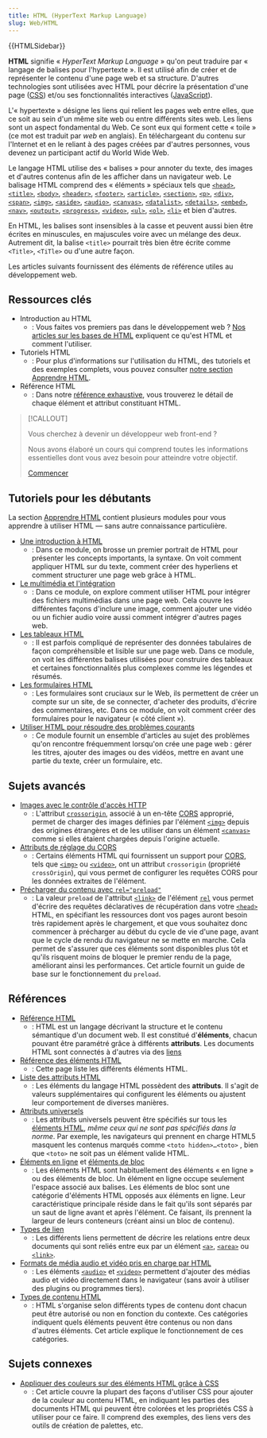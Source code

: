 ```yaml
---
title: HTML (HyperText Markup Language)
slug: Web/HTML
---
```


{{HTMLSidebar}}

**HTML** signifie « _HyperText Markup Language_ » qu'on peut traduire par « langage de balises pour l'hypertexte ». Il est utilisé afin de créer et de représenter le contenu d'une page web et sa structure. D'autres technologies sont utilisées avec HTML pour décrire la présentation d'une page ([CSS](/fr/docs/Web/CSS)) et/ou ses fonctionnalités interactives ([JavaScript](/fr/docs/Web/JavaScript)).

L'« hypertexte » désigne les liens qui relient les pages web entre elles, que ce soit au sein d'un même site web ou entre différents sites web. Les liens sont un aspect fondamental du Web. Ce sont eux qui forment cette « toile » (ce mot est traduit par _web_ en anglais). En téléchargeant du contenu sur l'Internet et en le reliant à des pages créées par d'autres personnes, vous devenez un participant actif du World Wide Web.

Le langage HTML utilise des « balises » pour annoter du texte, des images et d'autres contenus afin de les afficher dans un navigateur web. Le balisage HTML comprend des « éléments » spéciaux tels que [`<head>`](/fr/docs/Web/HTML/Reference/Elements/head), [`<title>`](/fr/docs/Web/HTML/Reference/Elements/title), [`<body>`](/fr/docs/Web/HTML/Reference/Elements/body), [`<header>`](/fr/docs/Web/HTML/Reference/Elements/header), [`<footer>`](/fr/docs/Web/HTML/Reference/Elements/footer), [`<article>`](/fr/docs/Web/HTML/Reference/Elements/article), [`<section>`](/fr/docs/Web/HTML/Reference/Elements/section), [`<p>`](/fr/docs/Web/HTML/Reference/Elements/p), [`<div>`](/fr/docs/Web/HTML/Reference/Elements/div), [`<span>`](/fr/docs/Web/HTML/Reference/Elements/span), [`<img>`](/fr/docs/Web/HTML/Reference/Elements/img), [`<aside>`](/fr/docs/Web/HTML/Reference/Elements/aside), [`<audio>`](/fr/docs/Web/HTML/Reference/Elements/audio), [`<canvas>`](/fr/docs/Web/HTML/Reference/Elements/canvas), [`<datalist>`](/fr/docs/Web/HTML/Reference/Elements/datalist), [`<details>`](/fr/docs/Web/HTML/Reference/Elements/details), [`<embed>`](/fr/docs/Web/HTML/Reference/Elements/embed), [`<nav>`](/fr/docs/Web/HTML/Reference/Elements/nav), [`<output>`](/fr/docs/Web/HTML/Reference/Elements/output), [`<progress>`](/fr/docs/Web/HTML/Reference/Elements/progress), [`<video>`](/fr/docs/Web/HTML/Reference/Elements/video), [`<ul>`](/fr/docs/Web/HTML/Reference/Elements/ul), [`<ol>`](/fr/docs/Web/HTML/Reference/Elements/ol), [`<li>`](/fr/docs/Web/HTML/Reference/Elements/li) et bien d'autres.

En HTML, les balises sont insensibles à la casse et peuvent aussi bien être écrites en minuscules, en majuscules voire avec un mélange des deux. Autrement dit, la balise `<title>` pourrait très bien être écrite comme `<Title>`, `<TiTle>` ou d'une autre façon.

Les articles suivants fournissent des éléments de référence utiles au développement web.

## Ressources clés

- Introduction au HTML
  - : Vous faites vos premiers pas dans le développement web ? [Nos articles sur les bases de HTML](/fr/docs/Learn_web_development/Getting_started/Your_first_website/Creating_the_content) expliquent ce qu'est HTML et comment l'utiliser.
- Tutoriels HTML
  - : Pour plus d'informations sur l'utilisation du HTML, des tutoriels et des exemples complets, vous pouvez consulter [notre section Apprendre HTML](/fr/docs/Learn_web_development/Core/Structuring_content).
- Référence HTML
  - : Dans notre [référence exhaustive](/fr/docs/Web/HTML/Reference), vous trouverez le détail de chaque élément et attribut constituant HTML.

> [!CALLOUT]
>
> Vous cherchez à devenir un développeur web front-end ?
>
> Nous avons élaboré un cours qui comprend toutes les informations essentielles dont vous avez besoin pour atteindre votre objectif.
>
> [Commencer](/fr/curriculum/)

## Tutoriels pour les débutants

La section [Apprendre HTML](/fr/docs/Learn_web_development/Core/Structuring_content) contient plusieurs modules pour vous apprendre à utiliser HTML — sans autre connaissance particulière.

- [Une introduction à HTML](/fr/docs/Learn_web_development/Core/Structuring_content)
  - : Dans ce module, on brosse un premier portrait de HTML pour présenter les concepts importants, la syntaxe. On voit comment appliquer HTML sur du texte, comment créer des hyperliens et comment structurer une page web grâce à HTML.
- [Le multimédia et l'intégration](/fr/docs/conflicting/Learn_web_development/Core/Structuring_content)
  - : Dans ce module, on explore comment utiliser HTML pour intégrer des fichiers multimédias dans une page web. Cela couvre les différentes façons d'inclure une image, comment ajouter une vidéo ou un fichier audio voire aussi comment intégrer d'autres pages web.
- [Les tableaux HTML](/fr/docs/conflicting/Learn_web_development/Core/Structuring_content/HTML_table_basics)
  - : Il est parfois compliqué de représenter des données tabulaires de façon compréhensible et lisible sur une page web. Dans ce module, on voit les différentes balises utilisées pour construire des tableaux et certaines fonctionnalités plus complexes comme les légendes et résumés.
- [Les formulaires HTML](/fr/docs/conflicting/Learn_web_development/Extensions/Forms)
  - : Les formulaires sont cruciaux sur le Web, ils permettent de créer un compte sur un site, de se connecter, d'acheter des produits, d'écrire des commentaires, etc. Dans ce module, on voit comment créer des formulaires pour le navigateur (« côté client »).
- [Utiliser HTML pour résoudre des problèmes courants](/fr/docs/Learn_web_development/Howto/Solve_HTML_problems)
  - : Ce module fournit un ensemble d'articles au sujet des problèmes qu'on rencontre fréquemment lorsqu'on crée une page web : gérer les titres, ajouter des images ou des vidéos, mettre en avant une partie du texte, créer un formulaire, etc.

## Sujets avancés

- [Images avec le contrôle d'accès HTTP](/fr/docs/Web/HTML/How_to/CORS_enabled_image)
  - : L'attribut [`crossorigin`](/fr/docs/Web/HTML/Reference/Elements/img#attr-crossorigin), associé à un en-tête [CORS](/fr/docs/Glossary/CORS) approprié, permet de charger des images définies par l'élément [`<img>`](/fr/docs/Web/HTML/Reference/Elements/img) depuis des origines étrangères et de les utiliser dans un élément [`<canvas>`](/fr/docs/Web/HTML/Reference/Elements/canvas) comme si elles étaient chargées depuis l'origine actuelle.
- [Attributs de réglage du CORS](/fr/docs/Web/HTML/Reference/Attributes/crossorigin)
  - : Certains éléments HTML qui fournissent un support pour [CORS](/fr/docs/Web/HTTP/Guides/CORS), tels que [`<img>`](/fr/docs/Web/HTML/Reference/Elements/img) ou [`<video>`](/fr/docs/Web/HTML/Reference/Elements/video), ont un attribut `crossorigin` (propriété `crossOrigin`), qui vous permet de configurer les requêtes CORS pour les données extraites de l'élément.
- [Précharger du contenu avec `rel="preload"`](/fr/docs/Web/HTML/Reference/Attributes/rel/preload)
  - : La valeur `preload` de l'attribut [`<link>`](/fr/docs/Web/HTML/Reference/Elements/link) de l'élément [`rel`](/fr/docs/Web/HTML/Reference/Elements/link#attr-rel) vous permet d'écrire des requêtes déclaratives de récupération dans votre [`<head>`](/fr/docs/Web/HTML/Reference/Elements/head) HTML, en spécifiant les ressources dont vos pages auront besoin très rapidement après le chargement, et que vous souhaitez donc commencer à précharger au début du cycle de vie d'une page, avant que le cycle de rendu du navigateur ne se mette en marche. Cela permet de s'assurer que ces éléments sont disponibles plus tôt et qu'ils risquent moins de bloquer le premier rendu de la page, améliorant ainsi les performances. Cet article fournit un guide de base sur le fonctionnement du `preload`.

## Références

- [Référence HTML](/fr/docs/Web/HTML/Reference)
  - : HTML est un langage décrivant la structure et le contenu sémantique d'un document web. Il est constitué d'**éléments**, chacun pouvant être paramétré grâce à différents **attributs**. Les documents HTML sont connectés à d'autres via des [liens](/fr/docs/Web/HTML/Reference/Attributes/rel)
- [Référence des éléments HTML](/fr/docs/Web/HTML/Reference/Elements)
  - : Cette page liste les différents éléments HTML.
- [Liste des attributs HTML](/fr/docs/Web/HTML/Reference/Attributes)
  - : Les éléments du langage HTML possèdent des **attributs**. Il s'agit de valeurs supplémentaires qui configurent les éléments ou ajustent leur comportement de diverses manières.
- [Attributs universels](/fr/docs/Web/HTML/Reference/Global_attributes)
  - : Les attributs universels peuvent être spécifiés sur tous les [éléments HTML](/fr/docs/Web/HTML/Reference/Elements), _même ceux qui ne sont pas spécifiés dans la norme_. Par exemple, les navigateurs qui prennent en charge HTML5 masquent les contenus marqués comme `<toto hidden>…<toto>` , bien que `<toto>` ne soit pas un élément valide HTML.
- [Éléments en ligne](/fr/docs/Glossary/Inline-level_content) et [éléments de bloc](/fr/docs/Glossary/Block-level_content)
  - : Les éléments HTML sont habituellement des éléments « en ligne » ou des éléments de bloc. Un élément en ligne occupe seulement l'espace associé aux balises. Les éléments de bloc sont une catégorie d'éléments HTML opposés aux éléments en ligne. Leur caractéristique principale réside dans le fait qu'ils sont séparés par un saut de ligne avant et après l'élément. Ce faisant, ils prennent la largeur de leurs conteneurs (créant ainsi un bloc de contenu).
- [Types de lien](/fr/docs/Web/HTML/Reference/Attributes/rel)
  - : Les différents liens permettent de décrire les relations entre deux documents qui sont reliés entre eux par un élément [`<a>`](/fr/docs/Web/HTML/Reference/Elements/a), [`<area>`](/fr/docs/Web/HTML/Reference/Elements/area) ou [`<link>`](/fr/docs/Web/HTML/Reference/Elements/link).
- [Formats de média audio et vidéo pris en charge par HTML](/fr/docs/Web/Media/Guides/Formats)
  - : Les éléments [`<audio>`](/fr/docs/Web/HTML/Reference/Elements/audio) et [`<video>`](/fr/docs/Web/HTML/Reference/Elements/video) permettent d'ajouter des médias audio et vidéo directement dans le navigateur (sans avoir à utiliser des plugins ou programmes tiers).
- [Types de contenu HTML](/fr/docs/Web/HTML/Guides/Content_categories)
  - : HTML s'organise selon différents types de contenu dont chacun peut être autorisé ou non en fonction du contexte. Ces catégories indiquent quels éléments peuvent être contenus ou non dans d'autres éléments. Cet article explique le fonctionnement de ces catégories.

## Sujets connexes

- [Appliquer des couleurs sur des éléments HTML grâce à CSS](/fr/docs/Web/CSS/CSS_colors/Applying_color)
  - : Cet article couvre la plupart des façons d'utiliser CSS pour ajouter de la couleur au contenu HTML, en indiquant les parties des documents HTML qui peuvent être colorées et les propriétés CSS à utiliser pour ce faire. Il comprend des exemples, des liens vers des outils de création de palettes, etc.
